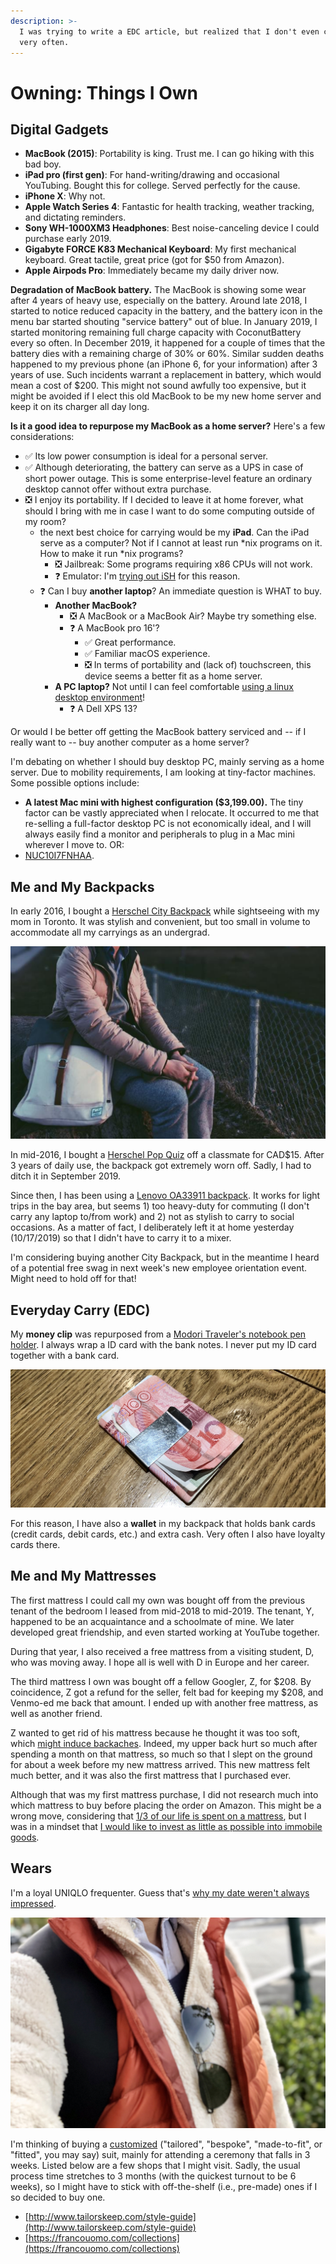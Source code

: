 ```yaml
---
description: >-
  I was trying to write a EDC article, but realized that I don't even carry keys
  very often.
---
```


# Owning: Things I Own

## Digital Gadgets

* **MacBook \(2015\)**: Portability is king. Trust me. I can go hiking with this bad boy.
* **iPad pro \(first gen\)**: For hand-writing/drawing and occasional YouTubing. Bought this for college. Served perfectly for the cause.
* **iPhone X**: Why not.
* **Apple Watch Series 4**: Fantastic for health tracking, weather tracking, and dictating reminders.
* **Sony WH-1000XM3 Headphones**: Best noise-canceling device I could purchase early 2019.
* **Gigabyte FORCE K83 Mechanical Keyboard**: My first mechanical keyboard. Great tactile, great price \(got for $50 from Amazon\).
* **Apple Airpods Pro**: Immediately became my daily driver now.

**Degradation of MacBook battery.** The MacBook is showing some wear after 4 years of heavy use, especially on the battery. Around late 2018, I started to notice reduced capacity in the battery, and the battery icon in the menu bar started shouting "service battery" out of blue. In January 2019, I started monitoring remaining full charge capacity with CoconutBattery every so often. In December 2019, it happened for a couple of times that the battery dies with a remaining charge of 30% or 60%. Similar sudden deaths happened to my previous phone \(an iPhone 6, for your information\) after 3 years of use. Such incidents warrant a replacement in battery, which would mean a cost of $200. This might not sound awfully too expensive, but it might be avoided if I elect this old MacBook to be my new home server and keep it on its charger all day long.

**Is it a good idea to repurpose my MacBook as a home server?** Here's a few considerations:

* ✅ Its low power consumption is ideal for a personal server.
* ✅ Although deteriorating, the battery can serve as a UPS in case of short power outage. This is some enterprise-level feature an ordinary desktop cannot offer without extra purchase.
* ❎ I enjoy its portability. If I decided to leave it at home forever, what should I bring with me in case I want to do some computing outside of my room?
  * the next best choice for carrying would be my **iPad**. Can the iPad serve as a computer? Not if I cannot at least run \*nix programs on it. How to make it run \*nix programs?
    * ❎ Jailbreak: Some programs requiring x86 CPUs will not work.
    * ❓ Emulator: I'm [trying out iSH](../../setups/using-ipad-pro-as-a-linux-machine.md) for this reason. 
  * ❓ Can I buy **another laptop**? An immediate question is WHAT to buy.
    * **Another MacBook?**
      * ❎ A MacBook or a MacBook Air? Maybe try something else.
      * ❓ A MacBook pro 16'? 
        * ✅ Great performance.
        * ✅ Familiar macOS experience.
        * ❎ In terms of portability and \(lack of\) touchscreen, this device seems a better fit as a home server.
    * **A PC laptop?** Not until I can feel comfortable [using a linux desktop environment](../../setups/switching-from-macos-to-linux.md)!
      * ❓ A Dell XPS 13?

Or would I be better off getting the MacBook battery serviced and -- if I really want to -- buy another computer as a home server?

I'm debating on whether I should buy desktop PC, mainly serving as a home server. Due to mobility requirements, I am looking at tiny-factor machines. Some possible options include:

* **A latest Mac mini with highest configuration \($3,199.00\).** The tiny factor can be vastly appreciated when I relocate. It occurred to me that re-selling a full-factor desktop PC is not economically ideal, and I will always easily find a monitor and peripherals to plug in a Mac mini wherever I move to. OR:
* [NUC10I7FNHAA](https://www.intel.com/content/www/us/en/products/boards-kits/nuc/mini-pcs/nuc10i7fnhaa.html).

## Me and My Backpacks

In early 2016, I bought a [Herschel City Backpack](https://herschel.com/shop/backpacks/city-backpack-mid-volume?v=10486-03019-OS) while sightseeing with my mom in Toronto. It was stylish and convenient, but too small in volume to accommodate all my carryings as an undergrad.

![Me and my City Backpack](../../.gitbook/assets/screen-shot-2019-10-18-at-16.20.05.png)

In mid-2016, I bought a [Herschel Pop Quiz](https://herschel.com/shop/backpacks/pop-quiz-backpack) off a classmate for CAD$15. After 3 years of daily use, the backpack got extremely worn off. Sadly, I had to ditch it in September 2019.

Since then, I has been using a [Lenovo OA33911 backpack](https://www.aliexpress.com/item/32333710465.html). It works for light trips in the bay area, but seems 1\) too heavy-duty for commuting \(I don't carry any laptop to/from work\) and 2\) not as stylish to carry to social occasions. As a matter of fact, I deliberately left it at home yesterday \(10/17/2019\) so that I didn't have to carry it to a mixer.

I'm considering buying another City Backpack, but in the meantime I heard of a potential free swag in next week's new employee orientation event. Might need to hold off for that! 

## Everyday Carry \(EDC\)

My **money clip** was repurposed from a [Modori Traveler's notebook pen holder](https://www.amazon.com/Midori-Travelers-notebook-holder-Brown/dp/B001D79A96). I always wrap a ID card with the bank notes. I never put my ID card together with a bank card.

![The money clip. The currency is called Chinese Yuan, once popular before mobile payment took off.](../../.gitbook/assets/img_4417%20%281%29.JPG)

For this reason, I have also a **wallet** in my backpack that holds bank cards \(credit cards, debit cards, etc.\) and extra cash. Very often I also have loyalty cards there. 

## Me and My Mattresses

The first mattress I could call my own was bought off from the previous tenant of the bedroom I leased from mid-2018 to mid-2019. The tenant, Y, happened to be an acquaintance and a schoolmate of mine. We later developed great friendship, and even started working at YouTube together.

During that year, I also received a free mattress from a visiting student, D, who was moving away. I hope all is well with D in Europe and her career.

The third mattress I own was bought off a fellow Googler, Z, for $208. By coincidence, Z got a refund for the seller, felt bad for keeping my $208, and Venmo-ed me back that amount. I ended up with another free mattress, as well as another friend. 

Z wanted to get rid of his mattress because he thought it was too soft, which [might induce backaches](https://www.us-mattress.com/will-a-soft-mattress-hurt-my-back.html). Indeed, my upper back hurt so much after spending a month on that mattress, so much so that I slept on the ground for about a week before my new mattress arrived. This new mattress felt much better, and it was also the first mattress that I purchased ever. 

Although that was my first mattress purchase, I did not research much into which mattress to buy before placing the order on Amazon. This might be a wrong move, considering that [1/3 of our life is spent on a mattress](https://daisylinden.com/mistakes-people-make-when-buying-a-mattress/), but I was in a mindset that [I would like to invest as little as possible into immobile goods](../being-what-i-am/being-minimalistic-and-mobile.md).

## Wears

I'm a loyal UNIQLO frequenter. Guess that's [why my date weren't always impressed](https://japantoday.com/category/features/lifestyle/'he-wore-uniqlo-to-meet-me!'-japanese-woman-shares-petty-bad-date-story). 

![Me in UNIQLO](../../.gitbook/assets/img_9769.jpg)

I'm thinking of buying a [customized](https://hallmadden.com/suits) \("tailored", "bespoke", "made-to-fit", or "fitted", you may say\) suit, mainly for attending a ceremony that falls in 3 weeks. Listed below are a few shops that I might visit. Sadly, the usual process time stretches to 3 months \(with the quickest turnout to be 6 weeks\), so I might have to stick with off-the-shelf \(i.e., pre-made\) ones if I so decided to buy one.

* [http://www.tailorskeep.com/style-guide](http://www.tailorskeep.com/style-guide)
* [https://francouomo.com/collections](https://francouomo.com/collections)

